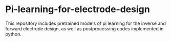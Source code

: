 # Pi-learning-for-electrode-design
This repository includes pretrained models of pi learning for the inverse and forward electrode design, as well as postprocessing codes implemented in python.
